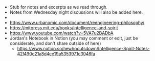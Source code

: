 - Stub for notes and excerpts as we read through.
- Notes from Wednesday night discussions will also be added here.
- 
- https://www.urbanomic.com/document/reengineering-philosophy/
- https://mitpress.mit.edu/books/intelligence-and-spirit
- https://www.youtube.com/watch?v=5VA7u2BADbA
- Jordan's Notebook in Notion (you may comment or edit, just be considerate, and don't share outside of here)
    - https://www.notion.so/hewhocutsdown/Intelligence-Spirit-Notes-42f490e21a8d4ce19a5353971c3046fa

